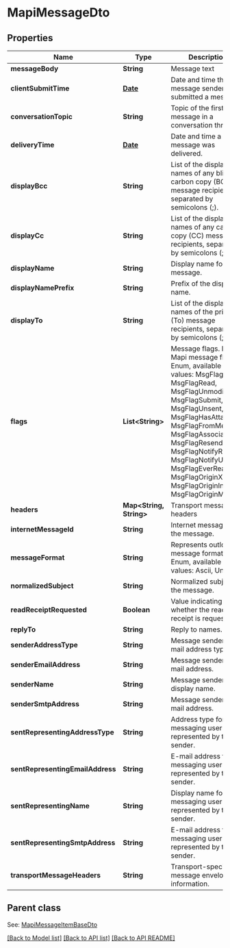 
# MapiMessageDto
## Properties
Name | Type | Description | Notes
------------ | ------------- | ------------- | -------------
**messageBody** | **String** | Message text              |  [optional]
**clientSubmitTime** | [**Date**](Date.md) | Date and time the message sender submitted a message.              | 
**conversationTopic** | **String** | Topic of the first message in a conversation thread.              |  [optional]
**deliveryTime** | [**Date**](Date.md) | Date and time a message was delivered.              | 
**displayBcc** | **String** | List of the display names of any blind carbon copy (BCC) message recipients, separated by semicolons (;).              |  [optional]
**displayCc** | **String** | List of the display names of any carbon copy (CC) message recipients, separated by semicolons (;).              |  [optional]
**displayName** | **String** | Display name for the message.              |  [optional]
**displayNamePrefix** | **String** | Prefix of the display name.              |  [optional]
**displayTo** | **String** | List of the display names of the primary (To) message recipients, separated by semicolons (;).              |  [optional]
**flags** | **List&lt;String&gt;** | Message flags.              Items: Mapi message flags. Enum, available values: MsgFlagZero, MsgFlagRead, MsgFlagUnmodified, MsgFlagSubmit, MsgFlagUnsent, MsgFlagHasAttach, MsgFlagFromMe, MsgFlagAssociated, MsgFlagResend, MsgFlagNotifyRead, MsgFlagNotifyUnread, MsgFlagEverRead, MsgFlagOriginX400, MsgFlagOriginInternet, MsgFlagOriginMiscExt |  [optional]
**headers** | **Map&lt;String, String&gt;** | Transport message headers              |  [optional]
**internetMessageId** | **String** | Internet message id of the message.              |  [optional]
**messageFormat** | **String** | Represents outlook message format. Enum, available values: Ascii, Unicode | 
**normalizedSubject** | **String** | Normalized subject of the message.              |  [optional]
**readReceiptRequested** | **Boolean** | Value indicating whether the read receipt is requested. | 
**replyTo** | **String** | Reply to names. |  [optional]
**senderAddressType** | **String** | Message sender&#39;s e-mail address type. |  [optional]
**senderEmailAddress** | **String** | Message sender&#39;s e-mail address. |  [optional]
**senderName** | **String** | Message sender&#39;s display name. |  [optional]
**senderSmtpAddress** | **String** | Message sender&#39;s e-mail address. |  [optional]
**sentRepresentingAddressType** | **String** | Address type for the messaging user represented by the sender. |  [optional]
**sentRepresentingEmailAddress** | **String** | E-mail address for the messaging user represented by the sender. |  [optional]
**sentRepresentingName** | **String** | Display name for the messaging user represented by the sender. |  [optional]
**sentRepresentingSmtpAddress** | **String** | E-mail address for the messaging user represented by the sender. |  [optional]
**transportMessageHeaders** | **String** | Transport-specific message envelope information. |  [optional]


## Parent class

See: [MapiMessageItemBaseDto](MapiMessageItemBaseDto.md)

[[Back to Model list]](README.md#documentation-for-models) [[Back to API list]](README.md#documentation-for-api-endpoints) [[Back to API README]](README.md)

